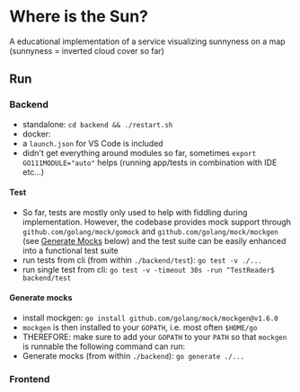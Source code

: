 # Where is the Sun?
A educational implementation of a service visualizing sunnyness on a map (sunnyness = inverted cloud cover so far)

## Run
### Backend
- standalone: `cd backend && ./restart.sh`
- docker:
- a `launch.json` for VS Code is included
- didn't get everything around modules so far, sometimes `export GO111MODULE="auto"` helps (running app/tests in combination with IDE etc...)

#### Test
- So far, tests are mostly only used to help with fiddling during implementation. However, the codebase provides mock support through `github.com/golang/mock/gomock` and `github.com/golang/mock/mockgen` (see [Generate Mocks](#generate-mocks) below) and the test suite can be easily enhanced into a functional test suite
- run tests from cli (from within `./backend/test`): `go test -v ./...`
- run single test from cli: `go test -v -timeout 30s -run ^TestReader$ backend/test`

#### Generate mocks
- install mockgen: `go install github.com/golang/mock/mockgen@v1.6.0`
- `mockgen` is then installed to your `GOPATH`, i.e. most often `$HOME/go`
- THEREFORE: make sure to add your `GOPATH` to your `PATH` so that `mockgen` is runnable the following command can run:
- Generate mocks (from within `./backend`): `go generate ./...`


### Frontend